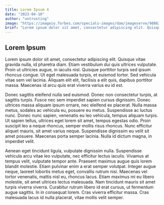 ```yaml
---
title: Lorem Ipsum 4
date: "2023-04-18"
author: "untrusting"
image: "https://imageio.forbes.com/specials-images/dam/imageserve/908633080/960x0.jpg?format=jpg&width=960"
brief: "Lorem ipsum dolor sit amet, consectetur adipiscing elit. Quisque vitae gravida nulla, id pharetra diam. Etiam vestibulum dui quis ultrices vulputate. Proin ut ultricies augue, in iaculis nisl. Quisque porttitor turpis sed ipsum rhoncus congue."
---
```


## Lorem Ipsum
Lorem ipsum dolor sit amet, consectetur adipiscing elit. Quisque vitae gravida nulla, id pharetra diam. Etiam vestibulum dui quis ultrices vulputate. Proin ut ultricies augue, in iaculis nisl. Quisque porttitor turpis sed ipsum rhoncus congue. Ut eget malesuada turpis, et euismod tortor. Sed vehicula vitae sem vel lacinia. Aliquam elit elit, facilisis a elit quis, dapibus porttitor massa. Maecenas id arcu quis erat viverra varius eu id est.

Donec sagittis eleifend nulla sed euismod. Donec non consectetur turpis, at sagittis turpis. Fusce nec sem imperdiet sapien cursus dignissim. Donec ultrices massa aliquam ipsum ornare, nec eleifend ex placerat. Nulla massa metus, sodales ac vehicula eu, posuere eu metus. Suspendisse ac luctus nunc. Donec nunc sapien, venenatis eu leo vehicula, tempus aliquam turpis. Ut sapien tellus, ultrices eget lorem sit amet, tempus egestas odio. Proin suscipit leo a neque rhoncus, semper mollis risus rhoncus. Nunc efficitur aliquet mauris, sit amet varius neque. Suspendisse dignissim eu velit sit amet posuere. Maecenas porta semper lacinia. Nulla id dictum magna, in imperdiet velit.

Aenean eget tincidunt ligula, vulputate dignissim nulla. Suspendisse vehicula arcu vitae leo vulputate, nec efficitur lectus iaculis. Vivamus at tempus velit, vulputate tempor ante. Praesent maximus augue quis lorem blandit molestie. Etiam pulvinar enim a erat semper volutpat. Integer augue neque, laoreet lobortis metus eget, convallis rutrum nisi. Maecenas vel tortor venenatis, mattis nisl eu, rhoncus lacus. Etiam maximus mi eu libero molestie, sit amet ultrices lectus malesuada. Nam tincidunt mauris sit amet turpis viverra viverra. Curabitur rutrum libero id erat cursus, ut fermentum augue sagittis. In in consequat lorem. Cras viverra efficitur massa. Cras malesuada lacus id nulla placerat, vitae mollis velit semper.